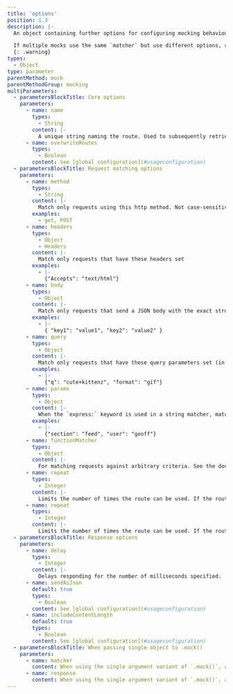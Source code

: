 ```yaml
---
title: 'options'
position: 1.3
description: |-
  An object containing further options for configuring mocking behaviour.

  If multiple mocks use the same `matcher` but use different options, such as `headers`, you will also need to use the `overwriteRoutes: false` option.
  {: .warning}
types:
  - Object
type: parameter
parentMethod: mock
parentMethodGroup: mocking
multiParameters:
  - parametersBlockTitle: Core options
    parameters: 
      - name: name
        types:
          - String
        content: |-
          A unique string naming the route. Used to subsequently retrieve references to the calls handled by it. Only needed for advanced use cases.
      - name: overwriteRoutes
        types:
          - Boolean
        content: See [global configuration](#usageconfiguration)
  - parametersBlockTitle: Request matching options
    parameters: 
      - name: method
        types:
          - String
        content: |-
          Match only requests using this http method. Not case-sensitive
        examples:
          - get, POST
      - name: headers
        types:
          - Object
          - Headers
        content: |-
          Match only requests that have these headers set
        examples:
          - |-
            {"Accepts": "text/html"}
      - name: body
        types:
          - Object
        content: |-
          Match only requests that send a JSON body with the exact structure and properties as the one provided here.
        examples:
          - |-
            { "key1": "value1", "key2": "value2" }
      - name: query
        types:
          - Object
        content: |-
          Match only requests that have these query parameters set (in any order)
        examples:
          - |-
            {"q": "cute+kittenz", "format": "gif"}
      - name: params
        types:
          - Object
        content: |-
          When the `express:` keyword is used in a string matcher, match only requests with these express parameters
        examples:
          - |-
            {"section": "feed", "user": "geoff"}
      - name: functionMatcher
        types:
          - Object
        content: |-
          For matching requests against arbitrary criteria. See the documentation on [`Function` matchers](#api-mockingmock_matcher)
      - name: repeat
        types:
          - Integer
        content: |-
          Limits the number of times the route can be used. If the route has already been called `repeat` times, the call to `fetch()` will fall through to be handled by any other routes defined (which may eventually result in an error if nothing matches it)
      - name: repeat
        types:
          - Integer
        content: |-
          Limits the number of times the route can be used. If the route has already been called `repeat` times, the call to `fetch()` will fall through to be handled by any other routes defined (which may eventually result in an error if nothing matches it)
  - parametersBlockTitle: Response options
    parameters:
      - name: delay
        types:
          - Integer
        content: |-
          Delays responding for the number of milliseconds specified.
      - name: sendAsJson
        default: true
        types:
          - Boolean
        content: See [global configuration](#usageconfiguration)
      - name: includeContentLength
        default: true
        types:
          - Boolean
        content: See [global configuration](#usageconfiguration)
  - parametersBlockTitle: When passing single object to .mock()
    parameters:
      - name: matcher
        content: When using the single argument variant of `.mock()`, any valid matcher as [documented above](#usageapimock_matcher) can be assigned to the options object
      - name: response
        content: When using the single argument variant of `.mock()`, any valid response as [documented above](#usageapimock_response) can be assigned to the options object
---
```

